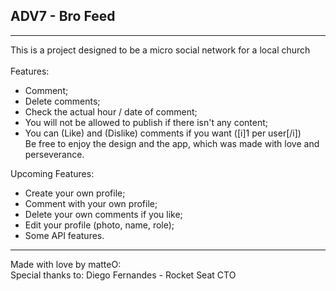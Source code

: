 ## ADV7 - Bro Feed 
_______
This is a project designed to be a micro social network for a local church <br>
<br> Features: <br>
- Comment; <br>
- Delete comments; <br> 
- Check the actual hour / date of comment; <br>
- You will not be allowed to publish if there isn't any content; <br>
- You can (Like) and (Dislike) comments if you want ([i]1 per user[/i]) <br> 
  Be free to enjoy the design and the app, which was made with love and perseverance. 


Upcoming Features:
- Create your own profile; <br>
- Comment with your own profile; <br>
- Delete your own comments if you like; <br>
- Edit your profile (photo, name, role); <br>
- Some API features. <br>

_______

Made with love by matteO: <br>
Special thanks to: Diego Fernandes - Rocket Seat CTO

